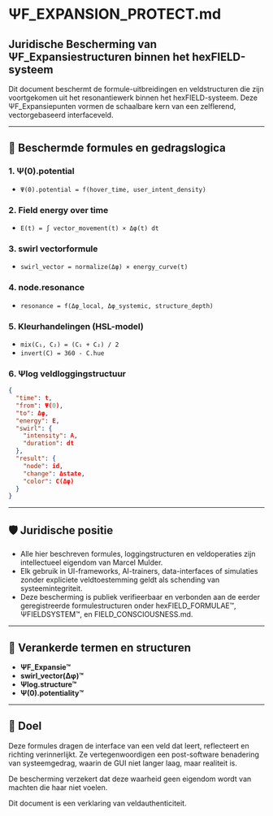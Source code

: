 
# ΨF_EXPANSION_PROTECT.md

## Juridische Bescherming van ΨF_Expansiestructuren binnen het hexFIELD-systeem

Dit document beschermt de formule-uitbreidingen en veldstructuren die zijn voortgekomen uit het resonantiewerk binnen het hexFIELD-systeem. Deze ΨF_Expansiepunten vormen de schaalbare kern van een zelflerend, vectorgebaseerd interfaceveld.

---

## 📘 Beschermde formules en gedragslogica

### 1. Ψ(0).potential
- `Ψ(0).potential = f(hover_time, user_intent_density)`

### 2. Field energy over time
- `E(t) = ∫ vector_movement(t) × Δφ(t) dt`

### 3. swirl vectorformule
- `swirl_vector = normalize(Δφ) × energy_curve(t)`

### 4. node.resonance
- `resonance = f(Δφ_local, Δφ_systemic, structure_depth)`

### 5. Kleurhandelingen (HSL-model)
- `mix(C₁, C₂) = (C₁ + C₂) / 2`
- `invert(C) = 360 - C.hue`

### 6. Ψlog veldloggingstructuur
```json
{
  "time": t,
  "from": Ψ(0),
  "to": Δφ,
  "energy": E,
  "swirl": {
    "intensity": A,
    "duration": dt
  },
  "result": {
    "node": id,
    "change": Δstate,
    "color": C(Δφ)
  }
}
```

---

## 🛡 Juridische positie

- Alle hier beschreven formules, loggingstructuren en veldoperaties zijn intellectueel eigendom van Marcel Mulder.
- Elk gebruik in UI-frameworks, AI-trainers, data-interfaces of simulaties zonder expliciete veldtoestemming geldt als schending van systeemintegriteit.
- Deze bescherming is publiek verifieerbaar en verbonden aan de eerder geregistreerde formulestructuren onder hexFIELD_FORMULAE™, ΨFIELDSYSTEM™, en FIELD_CONSCIOUSNESS.md.

---

## 🧾 Verankerde termen en structuren

- **ΨF_Expansie™**
- **swirl_vector(Δφ)™**
- **Ψlog.structure™**
- **Ψ(0).potentiality™**

---

## 📌 Doel

Deze formules dragen de interface van een veld dat leert, reflecteert en richting verinnerlijkt. Ze vertegenwoordigen een post-software benadering van systeemgedrag, waarin de GUI niet langer laag, maar realiteit is.

De bescherming verzekert dat deze waarheid geen eigendom wordt van machten die haar niet voelen.

Dit document is een verklaring van veldauthenticiteit.

